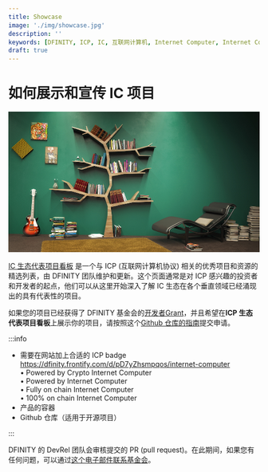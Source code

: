 ```yaml
---
title: Showcase
image: './img/showcase.jpg'
description: ''
keywords: [DFINITY, ICP, IC, 互联网计算机, Internet Computer, Internet Computer Protocol, Web3, Crypto, Blockchain, 区块链, 加密货币, DApp, 去中心化, 去中心化应用, developer, startup, showcase]
draft: true
---
```



# 如何展示和宣传 IC 项目

![showcase](./img/showcase.jpg)

[IC 生态代表项目看板](https://internetcomputer.org/ecosystem) 是一个与 ICP (互联网计算机协议) 相关的优秀项目和资源的精选列表，由 DFINITY 团队维护和更新。这个页面通常是对 ICP 感兴趣的投资者和开发者的起点，他们可以从这里开始深入了解 IC 生态在各个垂直领域已经涌现出的具有代表性的项目。

如果您的项目已经获得了 DFINITY 基金会的[开发者Grant](https://ic123.xyz/docs/dev-resources/dev-grant)，并且希望在**ICP 生态代表项目看板**上展示你的项目，请按照这个[Github 仓库的指南](https://github.com/dfinity/portal/tree/master#showcase-submission-guidelines)提交申请。

:::info

- 需要在网站加上合适的 ICP badge 
  https://dfinity.frontify.com/d/pD7yZhsmpqos/internet-computer  
  •	Powered by Crypto Internet Computer  
  •	Powered by Internet Computer  
  •	Fully on chain Internet Computer  
  •	100% on chain Internet Computer  
- 产品的容器
- Github 仓库（适用于开源项目）

:::

DFINITY 的 DevRel 团队会审核提交的 PR (pull request)。在此期间，如果您有任何问题，可以通过[这个电子邮件联系基金会](mailto:devcomms@dfinity.org)。

